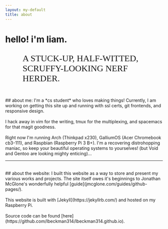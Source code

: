```yaml
---
layout: my-default
title: about
---
```


# hello! i'm liam. <object type="image/svg+xml" data="../assets/iconSmile5Optimized.svg"></object>
<!-- <img style="width:65%; padding-left:10%; padding-top:1%;" src="/images/nerfHerder4.png"> -->
<p style="font-family: 'EB Garamond'; padding-left: 11%; font-size: 2em">A STUCK-UP, HALF-WITTED, SCRUFFY-LOOKING NERF HERDER.</p>


<br />
## about me:
I'm a *cs student* who loves making things! Currently, I am working on getting this site up and running with ssl certs, git frontends, and responsive design.
<br />
<br/>
I hack away in vim for the writing, tmux for the multiplexing, and spacemacs for that magit goodness.
<br/>
<br/>
Right now I'm running Arch (Thinkpad x230), GalliumOS (Acer Chromebook cb3-111), and Raspbian (Raspberry Pi 3 B+). I'm a recovering distrohopping maniac, so keep your beautiful operating systems to yourselves! (but Void and Gentoo are looking mighty enticing)...

<br />

---

<br />
## about the website:    
I built this website as a way to store and present my various works and projects. The site itself owes it's beginnings to Jonathan McGlone's wonderfully helpful [guide](jmcglone.com/guides/github-pages/).
<br/>
<br/>
This website is built with [Jekyll](https://jekyllrb.com/) and hosted on my Raspberry Pi.
<br/>
<br/>
Source code can be found [here](https://github.com/lbeckman314/lbeckman314.github.io).
<br />
